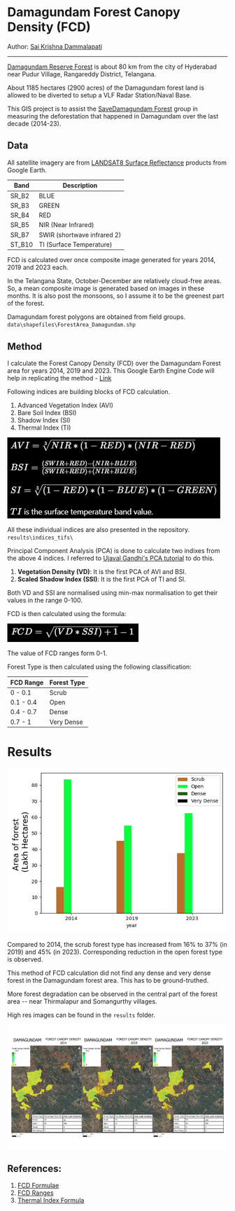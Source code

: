 # Damagundam Forest Canopy Density (FCD)

Author: [Sai Krishna Dammalapati](https://d-saikrishna.github.io/)
<hr>

[Damagundam Reserve Forest](https://maps.app.goo.gl/WeMjbBzgtSwFhztp8) is about 80 km from the city of Hyderabad near Pudur Village, Rangareddy District, Telangana.

About 1185 hectares (2900 acres) of the Damagundam forest land is allowed to be diverted to setup a VLF Radar Station/Naval Base.

This GIS project is to assist the [SaveDamagundam Forest](https://www.instagram.com/savedamagundamforest/) group in measuring the deforestation that happened in Damagundam over the last decade (2014-23).

## Data
All satellite imagery are from [LANDSAT8 Surface Reflectance](https://developers.google.com/earth-engine/datasets/catalog/LANDSAT_LC08_C02_T1_L2#description) products from Google Earth.

| Band    | Description |
| -------- | ------- |
| SR_B2  | BLUE    |
| SR_B3 | GREEN     |
| SR_B4    | RED    |
| SR_B5    | NIR (Near Infrared)    |
| SR_B7    | SWIR (shortwave infrared 2)    |
| ST_B10    | TI (Surface Temperature)    |

FCD is calculated over once composite image generated for years 2014, 2019 and 2023 each.

In the Telangana State, October-December are relatively cloud-free areas. So, a mean composite image is generated based on images in these months. It is also post the monsoons, so I assume it to be the greenest part of the forest.


Damagundam forest polygons are obtained from field groups.
`data\shapefiles\ForestArea_Damagundam.shp`

## Method

I calculate the Forest Canopy Density (FCD) over the Damagundam Forest area for years 2014, 2019 and 2023. This Google Earth Engine Code will help in replicating the method - [Link](https://code.earthengine.google.com/c4975926ea5ae6f56bcf6c911723aaeb)

Following indices are building blocks of FCD calculation.

1. Advanced Vegetation Index (AVI)
2. Bare Soil Index (BSI)
3. Shadow Index (SI)
4. Thermal Index (TI)

![alt text](literature/formulae1.png)

All these individual indices are also presented in the repository. 
`results\indices_tifs\`

Principal Component Analysis (PCA) is done to calculate two indixes from the above 4 indices. I referred to [Ujaval Gandhi's PCA tutorial](https://courses.spatialthoughts.com/end-to-end-gee-supplement.html#principal-component-analysis-pca) to do this.

1. **Vegetation Density (VD)**: It is the first PCA of AVI and BSI. 
2. **Scaled Shadow Index (SSI)**: It is the first PCA of TI and SI.

Both VD and SSI are normalised using min-max normalisation to get their values in the range 0-100.

FCD is then calculated using the formula:

![alt text](literature/formulae2.png)

The value of FCD ranges form 0-1.

Forest Type is then calculated using the following classification:

| FCD Range    | Forest Type |
| -------- | ------- |
| 0 - 0.1  | Scrub    |
| 0.1 - 0.4 | Open     |
| 0.4 - 0.7    | Dense    |
| 0.7 - 1    | Very Dense    |

# Results
![Forest Types](results/ForestTypes_3snaps.png)

Compared to 2014, the scrub forest type has increased from 16% to 37% (in 2019) and 45% (in 2023). Corresponding reduction in the open forest type is observed.

This method of FCD calculation did not find any dense and very dense forest in the Damagundam forest area. This has to be ground-truthed.

More forest degradation can be observed in the central part of the forest area -- near Thirmalapur and Somangurthy villages.

High res images can be found in the `results` folder.

![Damagundam FCD comparison](results/Damagundam.png)

## References:
1. [FCD Formulae](https://erepo.uef.fi/bitstream/123456789/21667/1/urn_nbn_fi_uef-20190739.pdf)
2. [FCD Ranges](https://www.fsi.nic.in/sfr2003/forestcover.pdf)
3. [Thermal Index Formula](https://iopscience.iop.org/article/10.1088/1755-1315/98/1/012056/pdf)
